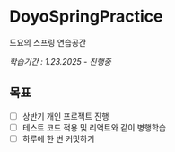 # DoyoSpringPractice

<div>도요의 스프링 연습공간</div>

_학습기간 : 1.23.2025 - 진행중_

## 목표

- [ ] 상반기 개인 프로젝트 진행
- [ ] 테스트 코드 적용 및 리액트와 같이 병행학습
- [ ] 하루에 한 번 커밋하기
